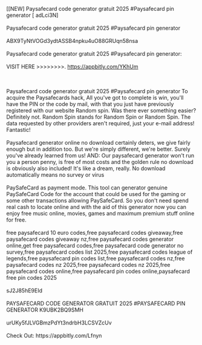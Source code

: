[[NEW] Paysafecard code generator gratuit 2025 #Paysafecard pin generator [ adLci3N]
<br>
<br>Paysafecard code generator gratuit 2025 #Paysafecard pin generator
<br>
<br>ABX9TyNtVOGd3ydtASSB4npku4uO88GRUqn58nsa
<br>
<br>Paysafecard code generator gratuit 2025 #Paysafecard pin generator:
<br>
<br>VISIT HERE >>>>>>>>. https://appbitly.com/YKhUm

<br>
<br>Paysafecard code generator gratuit 2025 #Paysafecard pin generator To acquire the Paysafecards hack, All you've got to complete is win, you'll have the PIN or the code by mail, with that you just have previously registered with our website Random spin. Was there ever something easier? Definitely not. Random Spin stands for Random Spin or Random Spin. The data requested by other providers aren't required, just your e-mail address! Fantastic!
<br>
<br>Paysafecard generator online no download certainly deters, we give fairly enough but in addition too. But we're simply different, we're better. Surely you've already learned from us! AND: Our paysafecard generator won't run you a person penny, is free of most costs and the golden rule no download is obviously also included! It's like a dream, really. No download automatically means no survey or virus
<br>
<br>PaySafeCard as payment mode. This tool can generator genuine PaySafeCard Code for the account that could be used for the gaming or some other transactions allowing PaySafeCard. So you don't need spend real cash to locate online and with the aid of this generator now you can enjoy free music online, movies, games and maximum premium stuff online for free. 
<br>
<br>free paysafecard 10 euro codes,free paysafecard codes giveaway,free paysafecard codes giveaway nz,free paysafecard codes generator online,get free paysafecard codes,free paysafecard code generator no survey,free paysafecard codes list 2025,free paysafecard codes league of legends,free paysafecard pin codes list,free paysafecard codes nz,free paysafecard codes nz 2025,free paysafecard codes nz 2025,free paysafecard codes online,free paysafecard pin codes online,paysafecard free pin codes 2025
<br>
<br>sJ2J85hE9EId
<br>
<br>PAYSAFECARD CODE GENERATOR GRATUIT 2025 #PAYSAFECARD PIN GENERATOR K9UBK2BQ9SMH
<br>
<br>urUKy5fJLVGBmzPdYt3ndrbH3LCSVZcUv
<br>
<br>Check Out: https://appbitly.com/Lfnyn
<br>
